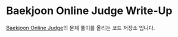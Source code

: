 # Baekjoon Online Judge Write-Up

[Baekjoon Online Judge](https://www.acmicpc.net)의 문제 풀이를 올리는 코드 저장소 입니다.